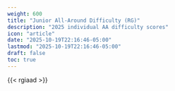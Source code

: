 ```yaml
---
weight: 600
title: "Junior All-Around Difficulty (RG)"
description: "2025 individual AA difficulty scores"
icon: "article"
date: "2025-10-19T22:16:46-05:00"
lastmod: "2025-10-19T22:16:46-05:00"
draft: false
toc: true
---
```


{{< rgiaad >}}